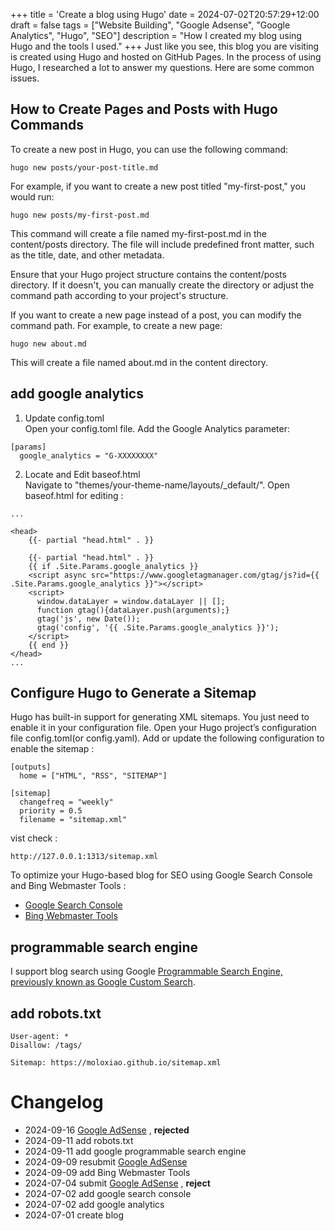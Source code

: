 +++
title = 'Create a blog using Hugo'
date = 2024-07-02T20:57:29+12:00
draft = false
tags = ["Website Building", "Google Adsense", "Google Analytics", "Hugo", "SEO"]
description = "How I created my blog using Hugo and the tools I used."
+++
Just like you see, this blog you are visiting is created using Hugo and hosted on GitHub Pages. In the process of using Hugo, I researched a lot to answer my questions. Here are some common issues.

## How to Create Pages and Posts with Hugo Commands
To create a new post in Hugo, you can use the following command:  
```
hugo new posts/your-post-title.md
```
For example, if you want to create a new post titled "my-first-post," you would run:  
```
hugo new posts/my-first-post.md
```
This command will create a file named my-first-post.md in the content/posts directory. The file will include predefined front matter, such as the title, date, and other metadata.

Ensure that your Hugo project structure contains the content/posts directory. If it doesn't, you can manually create the directory or adjust the command path according to your project's structure.

If you want to create a new page instead of a post, you can modify the command path. For example, to create a new page:  
```
hugo new about.md
```
This will create a file named about.md in the content directory.


## add google analytics

1. Update config.toml  
Open your config.toml file. Add the Google Analytics parameter:
```
[params]
  google_analytics = "G-XXXXXXXX"
```
2. Locate and Edit baseof.html  
Navigate to "themes/your-theme-name/layouts/_default/". 
Open baseof.html for editing :  
```
...

<head>
    {{- partial "head.html" . }}
    
    {{- partial "head.html" . }}
    {{ if .Site.Params.google_analytics }}
    <script async src="https://www.googletagmanager.com/gtag/js?id={{ .Site.Params.google_analytics }}"></script>
    <script>
      window.dataLayer = window.dataLayer || [];
      function gtag(){dataLayer.push(arguments);}
      gtag('js', new Date());
      gtag('config', '{{ .Site.Params.google_analytics }}');
    </script>
    {{ end }}
</head>
...
```

## Configure Hugo to Generate a Sitemap
Hugo has built-in support for generating XML sitemaps. You just need to enable it in your configuration file.
Open your Hugo project’s configuration file config.toml(or config.yaml). Add or update the following configuration to enable the sitemap :  
```
[outputs]
  home = ["HTML", "RSS", "SITEMAP"]

[sitemap]
  changefreq = "weekly"
  priority = 0.5
  filename = "sitemap.xml"
```
vist check :
```
http://127.0.0.1:1313/sitemap.xml
```

To optimize your Hugo-based blog for SEO using Google Search Console and Bing Webmaster Tools :  
* [Google Search Console](https://search.google.com/search-console)
* [Bing Webmaster Tools](https://www.bing.com/webmasters/)


## programmable search engine
I support blog search using Google [Programmable Search Engine, previously known as Google Custom Search](https://programmablesearchengine.google.com/).  

## add robots.txt

```
User-agent: *
Disallow: /tags/

Sitemap: https://moloxiao.github.io/sitemap.xml
```


# Changelog

* 2024-09-16  [Google AdSense](https://www.google.com/adsense) , **rejected**
* 2024-09-11 add robots.txt
* 2024-09-11 add google programmable search engine
* 2024-09-09 resubmit [Google AdSense](https://www.google.com/adsense)  
* 2024-09-09 add Bing Webmaster Tools 
* 2024-07-04 submit [Google AdSense](https://www.google.com/adsense) , **reject**
* 2024-07-02 add google search console
* 2024-07-02 add google analytics
* 2024-07-01 create blog